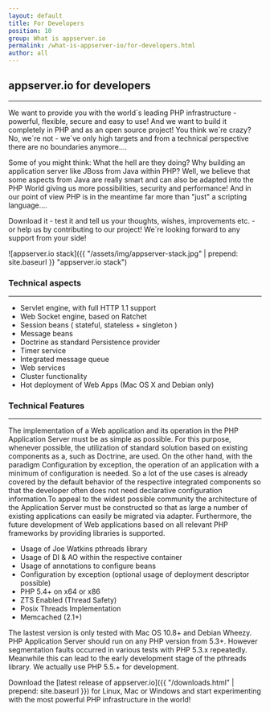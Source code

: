 ```yaml
---
layout: default
title: For Developers
position: 10
group: What is appserver.io
permalink: /what-is-appserver-io/for-developers.html
author: all
---
```


## appserver.io for developers
***

We want to provide you with the world´s leading PHP infrastructure - powerful, flexible, secure and easy to use!
And we want to build it completely in PHP and as an open source project! You think we´re crazy?
No, we´re not - we´ve only high targets and from a technical perspective there are no boundaries anymore....

Some of you might think: What the hell are they doing? Why building an application server like JBoss from Java
within PHP? Well, we believe that some aspects from Java are really smart and can also be adapted into the
PHP World giving us more possibilities, security and performance! And in our point of view PHP is in the meantime
far more than "just" a scripting language....

Download it - test it and tell us your thoughts, wishes, improvements etc. - or help us by contributing to our
project! We´re looking forward to any support from your side!

![appserver.io stack]({{ "/assets/img/appserver-stack.jpg" | prepend: site.baseurl }} "appserver.io stack")

### Technical aspects
***

 * Servlet engine, with full HTTP 1.1 support
 * Web Socket engine, based on Ratchet
 * Session beans ( stateful, stateless + singleton )
 * Message beans
 * Doctrine as standard Persistence provider
 * Timer service
 * Integrated message queue
 * Web services
 * Cluster functionality
 * Hot deployment of Web Apps (Mac OS X and Debian only)

### Technical Features
***

The implementation of a Web application and its operation in the PHP Application Server must be as simple as possible.
For this purpose, whenever possible, the utilization of standard solution based on existing components as a,
such as Doctrine, are used. On the other hand, with the paradigm Configuration by exception,
the operation of an application with a minimum of configuration is needed. So a lot of the use cases
is already covered by the default behavior of the respective integrated components so that the developer
often does not need declarative configuration information.To appeal to the widest possible community
the architecture of the Application Server must be constructed so that as large a number of existing
applications can easily be migrated via adapter. Furthermore, the future development of Web applications
based on all relevant PHP frameworks by providing libraries is supported.

 * Usage of Joe Watkins pthreads library
 * Usage of DI & AO within the respective container
 * Usage of annotations to configure beans
 * Configuration by exception (optional usage of deployment descriptor possible)
 * PHP 5.4+ on x64 or x86
 * ZTS Enabled (Thread Safety)
 * Posix Threads Implementation
 * Memcached (2.1+)

The lastest version is only tested with Mac OS 10.8+ and Debian Wheezy. PHP Application Server should run on any
PHP version from 5.3+. However segmentation faults occurred in various tests with PHP 5.3.x repeatedly.
Meanwhile this can lead to the early development stage of the pthreads library.
We actually use PHP 5.5.+ for development.

Download the [latest release of appserver.io]({{ "/downloads.html" | prepend: site.baseurl }})
for Linux, Mac or Windows and start experimenting with the most powerful PHP infrastructure in the world!